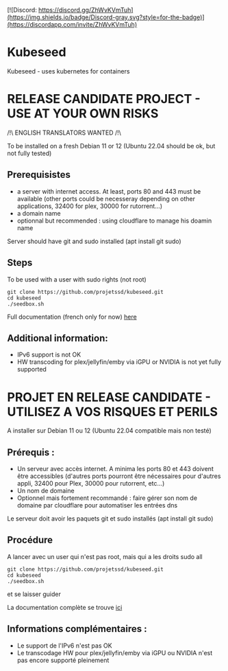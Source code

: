 [![Discord: https://discord.gg/ZhWvKVmTuh](https://img.shields.io/badge/Discord-gray.svg?style=for-the-badge)](https://discordapp.com/invite/ZhWvKVmTuh)

# Kubeseed

Kubeseed - uses kubernetes for containers

# RELEASE CANDIDATE PROJECT - USE AT YOUR OWN RISKS

/!\ ENGLISH TRANSLATORS WANTED /!\ 

To be installed on a fresh Debian 11 or 12 (Ubuntu 22.04 should be ok, but not fully tested)

## Prerequisistes

* a server with internet access. At least, ports 80 and 443 must be available (other ports could be necesseray depending on other applications, 32400 for plex, 30000 for rutorrent...)
* a domain name
* optionnal but recommended : using cloudflare to manage his doamin name

Server should have git and sudo installed (apt install git sudo)

## Steps

To be used with a user with sudo rights (not root)

```
git clone https://github.com/projetssd/kubeseed.git
cd kubeseed
./seedbox.sh
```

Full documentation (french only for now) [here](https://projetssd.github.io/kubeseed/)

## Additional information:
- IPv6 support is not OK
- HW transcoding for plex/jellyfin/emby via iGPU or NVIDIA is not yet fully supported

# PROJET EN RELEASE CANDIDATE - UTILISEZ A VOS RISQUES ET PERILS

A installer sur Debian 11 ou 12 (Ubuntu 22.04 compatible mais non testé)

## Prérequis : 
* Un serveur avec accès internet. A minima les ports 80 et 443 doivent être accessibles (d'autres ports pourront être nécessaires pour d'autres appli, 32400 pour Plex, 30000 pour rutorrent, etc...)
* Un nom de domaine
* Optionnel mais fortement recommandé : faire gérer son nom de domaine par cloudflare pour automatiser les entrées dns

Le serveur doit avoir les paquets git et sudo installés (apt install git sudo)

## Procédure

A lancer avec un user qui n'est pas root, mais qui a les droits sudo all

```
git clone https://github.com/projetssd/kubeseed.git
cd kubeseed
./seedbox.sh
```

et se laisser guider

La documentation complète se trouve [ici](https://projetssd.github.io/kubeseed/)

## Informations complémentaires :
* Le support de l'IPv6 n'est pas OK
* Le transcodage HW pour plex/jellyfin/emby via iGPU ou NVIDIA n'est pas encore supporté pleinement




